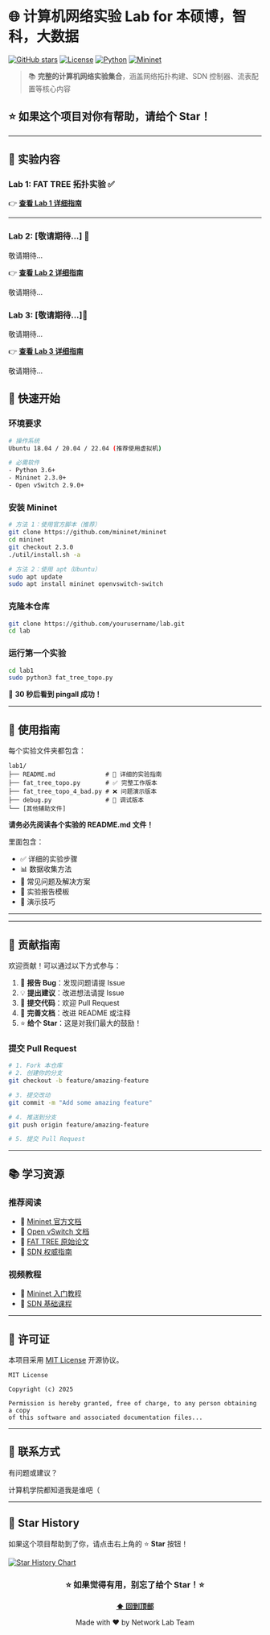 # 🌐 计算机网络实验 Lab for 本硕博，智科，大数据

[![GitHub stars](https://img.shields.io/github/stars/yourusername/lab?style=social)](https://github.com/yourusername/lab)
[![License](https://img.shields.io/badge/license-MIT-blue.svg)](LICENSE)
[![Python](https://img.shields.io/badge/python-3.6+-blue.svg)](https://www.python.org/)
[![Mininet](https://img.shields.io/badge/mininet-2.3.0-green.svg)](http://mininet.org/)

> 📚 **完整的计算机网络实验集合**，涵盖网络拓扑构建、SDN 控制器、流表配置等核心内容

## ⭐ 如果这个项目对你有帮助，请给个 Star！

---

## 📂 实验内容

### Lab 1: FAT TREE 拓扑实验 ✅


👉 **[查看 Lab 1 详细指南](lab1/README.md)**

---

### Lab 2: [敬请期待...] 🚧

敬请期待...

👉 **[查看 Lab 2 详细指南](lab2/README.md)**

敬请期待...

### Lab 3: [敬请期待...]🚧

敬请期待...

👉 **[查看 Lab 3 详细指南](lab3/README.md)**

敬请期待...

## 🚀 快速开始

### 环境要求

```bash
# 操作系统
Ubuntu 18.04 / 20.04 / 22.04 (推荐使用虚拟机)

# 必需软件
- Python 3.6+
- Mininet 2.3.0+
- Open vSwitch 2.9.0+
```

### 安装 Mininet

```bash
# 方法 1：使用官方脚本（推荐）
git clone https://github.com/mininet/mininet
cd mininet
git checkout 2.3.0
./util/install.sh -a

# 方法 2：使用 apt（Ubuntu）
sudo apt update
sudo apt install mininet openvswitch-switch
```

### 克隆本仓库

```bash
git clone https://github.com/yourusername/lab.git
cd lab
```

### 运行第一个实验

```bash
cd lab1
sudo python3 fat_tree_topo.py
```

🎉 **30 秒后看到 pingall 成功！**

---

## 📖 使用指南

每个实验文件夹都包含：

```
lab1/
├── README.md              # 📘 详细的实验指南
├── fat_tree_topo.py       # ✅ 完整工作版本
├── fat_tree_topo_4_bad.py # ❌ 问题演示版本
├── debug.py               # 🔧 调试版本
└── [其他辅助文件]
```

**请务必先阅读各个实验的 README.md 文件！**

里面包含：
- ✅ 详细的实验步骤
- 📊 数据收集方法
- 🐛 常见问题及解决方案
- 📸 实验报告模板
- 🎯 演示技巧

---

<!-- ## 🎯 实验特色

### 1. 多版本脚本设计

每个实验提供 **3 个版本**：

| 版本 | 用途 | 适合场景 |
|------|------|----------|
| 完整版 | 自动配置，一键成功 | 快速验证，最终演示 |
| 问题版 | 展示常见错误 | 学习排查过程，理解原理 |
| 调试版 | 手动配置测试 | 深入学习，自主探索 | -->

<!-- ### 2. 完整的问题诊断流程

不只是"能跑的代码"，更重要的是：
- 🔍 **为什么会失败？** - 深入分析根本原因
- 🛠️ **如何诊断？** - 提供完整的调试命令
- ✅ **如何解决？** - 逐步解决每个问题
- 📚 **背后原理？** - 解释技术细节 -->

<!-- ### 3. 实验报告模板

每个实验都提供：
- 📝 完整的报告结构
- 📊 数据收集方法
- 📸 截图建议
- 💡 分析思路 -->

---

## 🤝 贡献指南

欢迎贡献！可以通过以下方式参与：

1. 🐛 **报告 Bug**：发现问题请提 Issue
2. 💡 **提出建议**：改进想法请提 Issue
3. 🔧 **提交代码**：欢迎 Pull Request
4. 📖 **完善文档**：改进 README 或注释
5. ⭐ **给个 Star**：这是对我们最大的鼓励！

### 提交 Pull Request

```bash
# 1. Fork 本仓库
# 2. 创建你的分支
git checkout -b feature/amazing-feature

# 3. 提交改动
git commit -m "Add some amazing feature"

# 4. 推送到分支
git push origin feature/amazing-feature

# 5. 提交 Pull Request
```

---

## 📚 学习资源

### 推荐阅读

- 📖 [Mininet 官方文档](http://mininet.org/)
- 📖 [Open vSwitch 文档](https://www.openvswitch.org/)
- 📄 [FAT TREE 原始论文](https://cseweb.ucsd.edu/~vahdat/papers/sigcomm08.pdf)
- 📘 [SDN 权威指南](https://github.com/SDN-Guide)

### 视频教程

- 🎥 [Mininet 入门教程](https://www.youtube.com/results?search_query=mininet+tutorial)
- 🎥 [SDN 基础课程](https://www.youtube.com/results?search_query=sdn+tutorial)

---

## 📄 许可证

本项目采用 [MIT License](LICENSE) 开源协议。

```
MIT License

Copyright (c) 2025

Permission is hereby granted, free of charge, to any person obtaining a copy
of this software and associated documentation files...
```

---

## 💬 联系方式

有问题或建议？

计算机学院都知道我是谁吧（

---

## 🌟 Star History

如果这个项目帮助到了你，请点击右上角的 ⭐ **Star** 按钮！

[![Star History Chart](https://api.star-history.com/svg?repos=yourusername/lab&type=Date)](https://star-history.com/#yourusername/lab&Date)

<!-- --- -->

<!-- ## 📊 项目统计

![GitHub last commit](https://img.shields.io/github/last-commit/yourusername/lab)
![GitHub issues](https://img.shields.io/github/issues/yourusername/lab)
![GitHub pull requests](https://img.shields.io/github/issues-pr/yourusername/lab)
![GitHub contributors](https://img.shields.io/github/contributors/yourusername/lab)

--- -->

<div align="center">

### ⭐ 如果觉得有用，别忘了给个 Star！⭐

**[⬆ 回到顶部](#-计算机网络实验-lab)**

Made with ❤️ by Network Lab Team

</div>

